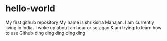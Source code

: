 # hello-world
My first github repository
My name is shrikisna Mahajan. I am currently living in India. I woke up about an hour or so agao & am trying to learn how to use Github
ding ding ding ding ding
